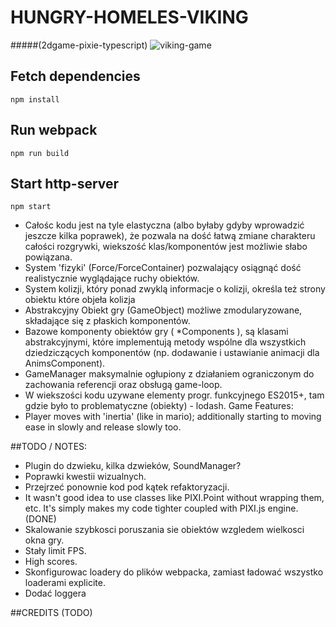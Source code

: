 # HUNGRY-HOMELES-VIKING
#####(2dgame-pixie-typescript)
![viking-game](https://i.imgur.com/s897CFN.png)
## Fetch dependencies
```
npm install
```

## Run webpack
```
npm run build
```

## Start http-server
```
npm start
```

- Całośc kodu jest na tyle elastyczna (albo byłaby gdyby wprowadzić jeszcze kilka poprawek), że pozwala na dość łatwą zmiane
charakteru całości rozgrywki, wiekszość klas/komponentów jest możliwie słabo powiązana.
- System 'fizyki' (Force/ForceContainer) pozwalający osiągnąć dość realistycznie wyglądające ruchy obiektów.
- System kolizji, który ponad zwyklą informacje o kolizji, określa też strony obiektu które objeła kolizja
- Abstrakcyjny Obiekt gry (GameObject) możliwe zmodularyzowane, składające się z płaskich komponentów.
- Bazowe komponenty obiektów gry ( *Components ), są klasami abstrakcyjnymi, które implementują metody wspólne dla wszystkich
  dziedziczących komponentów (np. dodawanie i ustawianie animacji dla AnimsComponent).
- GameManager maksymalnie ogłupiony z działaniem ograniczonym do zachowania referencji oraz obsługą game-loop.
- W wiekszości kodu uzywane elementy progr. funkcyjnego ES2015+, tam gdzie było to problematyczne (obiekty) - lodash.
Game Features:
- Player moves with 'inertia' (like in mario); additionally starting to moving ease in slowly and release slowly too.

##TODO / NOTES:
- Plugin do dzwieku, kilka dzwieków, SoundManager?
- Poprawki kwestii wizualnych.
- Przejrzeć ponownie kod pod kątek refaktoryzacji.
- It wasn't good idea to use classes like PIXI.Point without wrapping them, etc. It's simply makes my code tighter coupled with PIXI.js engine. (DONE)
- Skalowanie szybkosci poruszania sie obiektów wzgledem wielkosci okna gry.
- Stały limit FPS.
- High scores.
- Skonfigurowac loadery do plików webpacka, zamiast ładować wszystko loaderami explicite.
- Dodać loggera

##CREDITS
(TODO)
